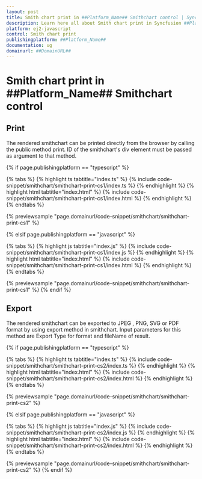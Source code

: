 ```yaml
---
layout: post
title: Smith chart print in ##Platform_Name## Smithchart control | Syncfusion
description: Learn here all about Smith chart print in Syncfusion ##Platform_Name## Smithchart control of Syncfusion Essential JS 2 and more.
platform: ej2-javascript
control: Smith chart print 
publishingplatform: ##Platform_Name##
documentation: ug
domainurl: ##DomainURL##
---
```


# Smith chart print in ##Platform_Name## Smithchart control

## Print

The rendered smithchart can be printed directly from the browser by calling the public method print. ID of the smithchart's div element must be passed as argument to that method.

{% if page.publishingplatform == "typescript" %}

 {% tabs %}
{% highlight ts tabtitle="index.ts" %}
{% include code-snippet/smithchart/smithchart-print-cs1/index.ts %}
{% endhighlight %}
{% highlight html tabtitle="index.html" %}
{% include code-snippet/smithchart/smithchart-print-cs1/index.html %}
{% endhighlight %}
{% endtabs %}
        
{% previewsample "page.domainurl/code-snippet/smithchart/smithchart-print-cs1" %}

{% elsif page.publishingplatform == "javascript" %}

{% tabs %}
{% highlight js tabtitle="index.js" %}
{% include code-snippet/smithchart/smithchart-print-cs1/index.js %}
{% endhighlight %}
{% highlight html tabtitle="index.html" %}
{% include code-snippet/smithchart/smithchart-print-cs1/index.html %}
{% endhighlight %}
{% endtabs %}

{% previewsample "page.domainurl/code-snippet/smithchart/smithchart-print-cs1" %}
{% endif %}

## Export

The rendered smithchart can be exported to JPEG , PNG, SVG or PDF format by using export method in smithchart. Input parameters for this method are Export Type for format and fileName of result.

{% if page.publishingplatform == "typescript" %}

 {% tabs %}
{% highlight ts tabtitle="index.ts" %}
{% include code-snippet/smithchart/smithchart-print-cs2/index.ts %}
{% endhighlight %}
{% highlight html tabtitle="index.html" %}
{% include code-snippet/smithchart/smithchart-print-cs2/index.html %}
{% endhighlight %}
{% endtabs %}
        
{% previewsample "page.domainurl/code-snippet/smithchart/smithchart-print-cs2" %}

{% elsif page.publishingplatform == "javascript" %}

{% tabs %}
{% highlight js tabtitle="index.js" %}
{% include code-snippet/smithchart/smithchart-print-cs2/index.js %}
{% endhighlight %}
{% highlight html tabtitle="index.html" %}
{% include code-snippet/smithchart/smithchart-print-cs2/index.html %}
{% endhighlight %}
{% endtabs %}

{% previewsample "page.domainurl/code-snippet/smithchart/smithchart-print-cs2" %}
{% endif %}